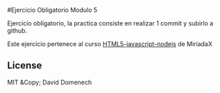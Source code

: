 #Ejercicio Obligatorio Modulo 5

 Ejercicio obligatorio, la practica consiste en realizar 1 commit y subirlo a github.
 
 Este ejercicio pertenece al curso  [HTML5-javascript-nodejs](https://www.miriadax.net/web/javascript-node-js) de MiriadaX

 License
 ------
 MIT &Copy; David Domenech

 